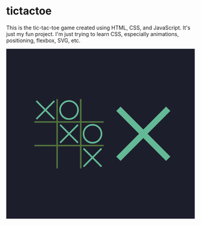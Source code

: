 # tictactoe

This is the tic-tac-toe game created using HTML, CSS, and JavaScript.
It's just my fun project.
I'm just trying to learn CSS, especially animations, positioning, flexbox, SVG, etc.

![screenshot](docs/screenshot.png)
